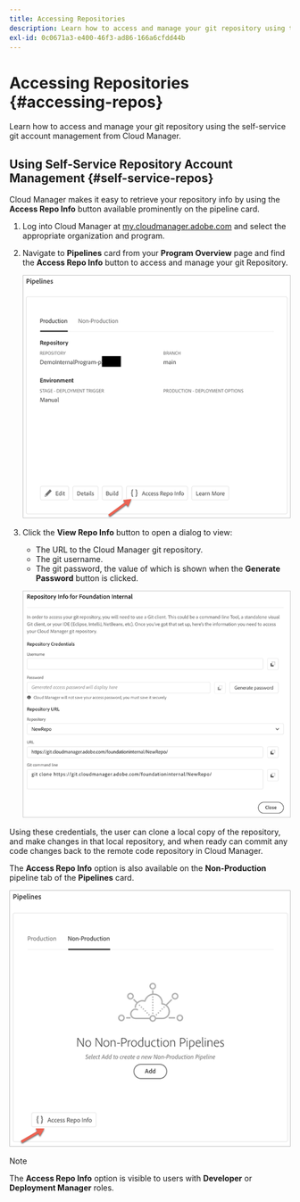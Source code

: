 ```yaml
---
title: Accessing Repositories
description: Learn how to access and manage your git repository using the self-service git account management from Cloud Manager.
exl-id: 0c0671a3-e400-46f3-ad86-166a6cfdd44b
---
```

# Accessing Repositories {#accessing-repos}

Learn how to access and manage your git repository using the self-service git account management from Cloud Manager.

## Using Self-Service Repository Account Management {#self-service-repos}

Cloud Manager makes it easy to retrieve your repository info by using the **Access Repo Info** button available prominently on the pipeline card.

1. Log into Cloud Manager at [my.cloudmanager.adobe.com](https://my.cloudmanager.adobe.com/) and select the appropriate organization and program.

1. Navigate to **Pipelines** card from your **Program Overview** page and find the **Access Repo Info** button to access and manage your git Repository.

   ![Access Repo Info button on Environments card](/help/implementing/cloud-manager/assets/repos/access-repo1.png)

1. Click the **View Repo Info** button to open a dialog to view:

   * The URL to the Cloud Manager git repository.
   * The git username.
   * The git password, the value of which is shown when the **Generate Password** button is clicked.

   ![Repo Info View](/help/implementing/cloud-manager/assets/repos/access-repo-create.png)

Using these credentials, the user can clone a local copy of the repository, and make changes in that local repository, and when ready can commit any code changes back to the remote code repository in Cloud Manager.

The **Access Repo Info** option is also available on the **Non-Production** pipeline tab of the **Pipelines** card.

![Access Repo Info button on non-production tab](/help/implementing/cloud-manager/assets/repos/access-repo-nonprod.png)

>[!NOTE]
>
>The **Access Repo Info** option is visible to users with **Developer** or **Deployment Manager** roles.
